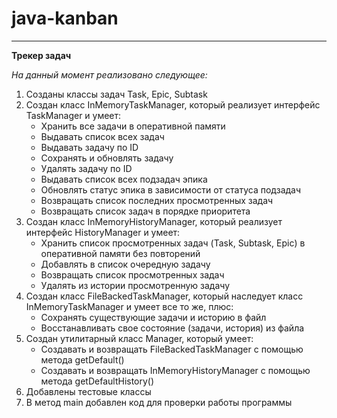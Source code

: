 # java-kanban  
---  
**Трекер задач**  
  
*На данный момент реализовано следующее:*  
1. Созданы классы задач Task, Epic, Subtask
2. Создан класс InMemoryTaskManager, который реализует интерфейс TaskManager и умеет:
    * Хранить все задачи в оперативной памяти
    * Выдавать список всех задач
    * Выдавать задачу по ID
    * Сохранять и обновлять задачу
    * Удалять задачу по ID
    * Выдавать список всех подзадач эпика
    * Обновлять статус эпика в зависимости от статуса подзадач
    * Возвращать список последних просмотренных задач
    * Возвращать список задач в порядке приоритета
3. Создан класс InMemoryHistoryManager, который реализует интерфейс HistoryManager и умеет:
    * Хранить список просмотренных задач (Task, Subtask, Epic) в оперативной памяти без повторений
    * Добавлять в список очередную задачу
    * Возвращать список просмотренных задач
    * Удалять из истории просмотренную задачу    
4. Создан класс FileBackedTaskManager, который наследует класс InMemoryTaskManager и умеет все то же, плюс:
    * Сохранять существующие задачи и историю в файл
    * Восстанавливать свое состояние (задачи, история) из файла
5. Создан утилитарный класс Manager, который умеет:
    * Создавать и возвращать FileBackedTaskManager с помощью метода getDefault()
    * Создавать и возвращать InMemoryHistoryManager с помощью метода getDefaultHistory()
6. Добавлены тестовые классы
7. В метод main добавлен код для проверки работы программы

